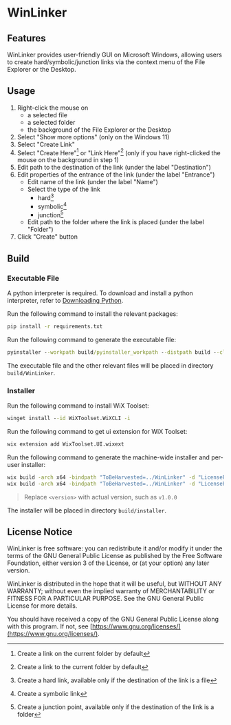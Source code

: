 # WinLinker

## Features

WinLinker provides user-friendly GUI on Microsoft Windows, allowing users to create hard/symbolic/junction links via the context menu of the File Explorer or the Desktop.

## Usage

1. Right-click the mouse on
   * a selected file
   * a selected folder
   * the background of the File Explorer or the Desktop
2. Select "Show more options" (only on the Windows 11)
3. Select "Create Link"
4. Select "Create Here"[^1] or "Link Here"[^2] (only if you have right-clicked the mouse on the background in step 1)
5. Edit path to the destination of the link (under the label "Destination")
6. Edit properties of the entrance of the link (under the label "Entrance")
   - Edit name of the link (under the label "Name")
   - Select the type of the link
     - hard[^3]
     - symbolic[^4]
     - junction[^5]
   - Edit path to the folder where the link is placed (under the label "Folder")
7. Click "Create" button

## Build

### Executable File

A python interpreter is required. To download and install a python interpreter, refer to [Downloading Python](https://wiki.python.org/moin/BeginnersGuide/Download#Windows).

Run the following command to install the relevant packages:

```cmd
pip install -r requirements.txt
```

Run the following command to generate the executable file:

```cmd
pyinstaller --workpath build/pyinstaller_workpath --distpath build --clean -y build/winlinker.spec
```

The executable file and the other relevant files will be placed in directory `build/WinLinker`.

### Installer

Run the following command to install WiX Toolset:

```cmd
winget install --id WiXToolset.WiXCLI -i
```

Run the following command to get ui extension for WiX Toolset:

```cmd
wix extension add WixToolset.UI.wixext
```

Run the following command to generate the machine-wide installer and per-user installer:

```cmd
wix build -arch x64 -bindpath "ToBeHarvested=../WinLinker" -d "LicensePath=build/installer/license.rtf" -ext WixToolset.UI.wixext build/installer/winlinker_machine.wxs -out build/installer/WinLinkerSetup_<version>.msi
wix build -arch x64 -bindpath "ToBeHarvested=../WinLinker" -d "LicensePath=build/installer/license.rtf" -ext WixToolset.UI.wixext build/installer/winlinker_user.wxs -out build/installer/WinLinkerUserSetup_<version>.msi
```

> Replace `<version>` with actual version, such as `v1.0.0`

The installer will be placed in directory `build/installer`.

## License Notice

WinLinker is free software: you can redistribute it and/or modify it under the terms of the GNU General Public License as published by the Free Software Foundation, either version 3 of the License, or (at your option) any later version.

WinLinker is distributed in the hope that it will be useful, but WITHOUT ANY WARRANTY; without even the implied warranty of MERCHANTABILITY or FITNESS FOR A PARTICULAR PURPOSE.  See the GNU General Public License for more details.

You should have received a copy of the GNU General Public License along with this program.  If not, see [https://www.gnu.org/licenses/](https://www.gnu.org/licenses/).

[^1]: Create a link on the current folder by default

[^2]: Create a link to the current folder by default

[^3]: Create a hard link, available only if the destination of the link is a file

[^4]: Create a symbolic link

[^5]: Create a junction point, available only if the destination of the link is a folder
